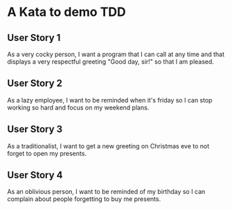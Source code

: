 # A Kata to demo TDD

## User Story 1

As a very cocky person, I want a program that I can call at any time and that displays a very respectful greeting "Good day, sir!" so that I am pleased.

## User Story 2

As a lazy employee, I want to be reminded when it's friday so I can stop working so hard and focus on my weekend plans.

## User Story 3

As a traditionalist, I want to get a new greeting on Christmas eve to not forget to open my presents.

## User Story 4

As an oblivious person, I want to be reminded of my birthday so I can complain about people forgetting to buy me presents.
